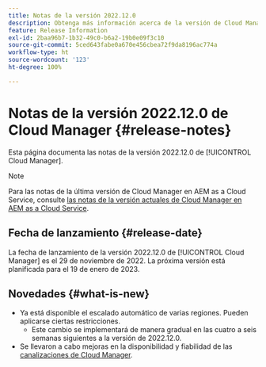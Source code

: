 ```yaml
---
title: Notas de la versión 2022.12.0
description: Obtenga más información acerca de la versión de Cloud Manager 2022.12.0.
feature: Release Information
exl-id: 2baa96b7-1b32-49c0-b6a2-19b0e09f3c10
source-git-commit: 5ced643fabe0a670e456cbea72f9da8196ac774a
workflow-type: ht
source-wordcount: '123'
ht-degree: 100%

---
```


# Notas de la versión 2022.12.0 de Cloud Manager {#release-notes}

Esta página documenta las notas de la versión 2022.12.0 de [!UICONTROL Cloud Manager].

>[!NOTE]
>
>Para las notas de la última versión de Cloud Manager en AEM as a Cloud Service, consulte [las notas de la versión actuales de Cloud Manager en AEM as a Cloud Service](https://experienceleague.adobe.com/es/docs/experience-manager-cloud-service/content/release-notes/cloud-manager/current).

## Fecha de lanzamiento {#release-date}

La fecha de lanzamiento de la versión 2022.12.0 de [!UICONTROL Cloud Manager] es el 29 de noviembre de 2022. La próxima versión está planificada para el 19 de enero de 2023.

## Novedades {#what-is-new}

* Ya está disponible el escalado automático de varias regiones. Pueden aplicarse ciertas restricciones.
   * Este cambio se implementará de manera gradual en las cuatro a seis semanas siguientes a la versión de 2022.12.0.
* Se llevaron a cabo mejoras en la disponibilidad y fiabilidad de las [canalizaciones de Cloud Manager](/help/overview/ci-cd-pipelines.md).
